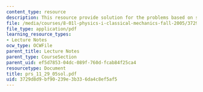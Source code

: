 ```yaml
---
content_type: resource
description: This resource provide solution for the problems based on speed and gravity.
file: /media/courses/8-01l-physics-i-classical-mechanics-fall-2005/3729d8d9bf90239e3b336da4c8ef5af5_prs_11_29_05sol.pdf
file_type: application/pdf
learning_resource_types:
- Lecture Notes
ocw_type: OCWFile
parent_title: Lecture Notes
parent_type: CourseSection
parent_uid: ef5d7853-04dc-089f-760d-fcab84f25ca4
resourcetype: Document
title: prs_11_29_05sol.pdf
uid: 3729d8d9-bf90-239e-3b33-6da4c8ef5af5
---
```

